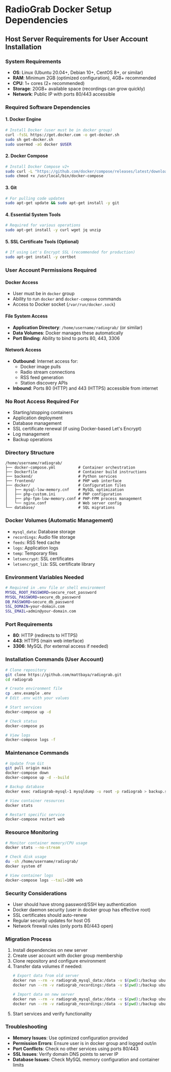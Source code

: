 # RadioGrab Docker Setup Dependencies

## Host Server Requirements for User Account Installation

### **System Requirements**
- **OS**: Linux (Ubuntu 20.04+, Debian 10+, CentOS 8+, or similar)
- **RAM**: Minimum 2GB (optimized configuration), 4GB+ recommended
- **CPU**: 1+ cores (2+ recommended)  
- **Storage**: 20GB+ available space (recordings can grow quickly)
- **Network**: Public IP with ports 80/443 accessible

### **Required Software Dependencies**

#### **1. Docker Engine**
```bash
# Install Docker (user must be in docker group)
curl -fsSL https://get.docker.com -o get-docker.sh
sudo sh get-docker.sh
sudo usermod -aG docker $USER
```

#### **2. Docker Compose**
```bash
# Install Docker Compose v2+
sudo curl -L "https://github.com/docker/compose/releases/latest/download/docker-compose-$(uname -s)-$(uname -m)" -o /usr/local/bin/docker-compose
sudo chmod +x /usr/local/bin/docker-compose
```

#### **3. Git**
```bash
# For pulling code updates
sudo apt-get update && sudo apt-get install -y git
```

#### **4. Essential System Tools**
```bash
# Required for various operations
sudo apt-get install -y curl wget jq unzip
```

#### **5. SSL Certificate Tools (Optional)**
```bash
# If using Let's Encrypt SSL (recommended for production)
sudo apt-get install -y certbot
```

### **User Account Permissions Required**

#### **Docker Access**
- User must be in `docker` group
- Ability to run `docker` and `docker-compose` commands
- Access to Docker socket (`/var/run/docker.sock`)

#### **File System Access**
- **Application Directory**: `/home/username/radiograb/` (or similar)
- **Data Volumes**: Docker manages these automatically
- **Port Binding**: Ability to bind to ports 80, 443, 3306

#### **Network Access**
- **Outbound**: Internet access for:
  - Docker image pulls
  - Radio stream connections
  - RSS feed generation
  - Station discovery APIs
- **Inbound**: Ports 80 (HTTP) and 443 (HTTPS) accessible from internet

### **No Root Access Required For**
- Starting/stopping containers
- Application deployment
- Database management
- SSL certificate renewal (if using Docker-based Let's Encrypt)
- Log management
- Backup operations

### **Directory Structure**
```
/home/username/radiograb/
├── docker-compose.yml          # Container orchestration
├── Dockerfile                  # Container build instructions
├── backend/                    # Python services
├── frontend/                   # PHP web interface
├── docker/                     # Configuration files
│   ├── mysql-low-memory.cnf    # MySQL optimization
│   ├── php-custom.ini          # PHP configuration
│   ├── php-fpm-low-memory.conf # PHP-FPM process management
│   └── nginx.conf              # Web server config
└── database/                   # SQL migrations
```

### **Docker Volumes (Automatic Management)**
- `mysql_data`: Database storage
- `recordings`: Audio file storage  
- `feeds`: RSS feed cache
- `logs`: Application logs
- `temp`: Temporary files
- `letsencrypt`: SSL certificates
- `letsencrypt_lib`: SSL certificate library

### **Environment Variables Needed**
```bash
# Required in .env file or shell environment
MYSQL_ROOT_PASSWORD=secure_root_password
MYSQL_PASSWORD=secure_db_password  
DB_PASSWORD=secure_db_password
SSL_DOMAIN=your-domain.com
SSL_EMAIL=admin@your-domain.com
```

### **Port Requirements**
- **80**: HTTP (redirects to HTTPS)
- **443**: HTTPS (main web interface)
- **3306**: MySQL (for external access if needed)

### **Installation Commands (User Account)**
```bash
# Clone repository
git clone https://github.com/mattbaya/radiograb.git
cd radiograb

# Create environment file
cp .env.example .env
# Edit .env with your values

# Start services
docker-compose up -d

# Check status
docker-compose ps

# View logs
docker-compose logs -f
```

### **Maintenance Commands**
```bash
# Update from Git
git pull origin main
docker-compose down
docker-compose up -d --build

# Backup database
docker exec radiograb-mysql-1 mysqldump -u root -p radiograb > backup.sql

# View container resources
docker stats

# Restart specific service
docker-compose restart web
```

### **Resource Monitoring**
```bash
# Monitor container memory/CPU usage
docker stats --no-stream

# Check disk usage
du -sh /home/username/radiograb/
docker system df

# View container logs
docker-compose logs --tail=100 web
```

### **Security Considerations**
- User should have strong password/SSH key authentication
- Docker daemon security (user in docker group has effective root)
- SSL certificates should auto-renew
- Regular security updates for host OS
- Network firewall rules (only ports 80/443 open)

### **Migration Process**
1. Install dependencies on new server
2. Create user account with docker group membership
3. Clone repository and configure environment
4. Transfer data volumes if needed:
   ```bash
   # Export data from old server
   docker run --rm -v radiograb_mysql_data:/data -v $(pwd):/backup ubuntu tar czf /backup/mysql_data.tar.gz -C /data .
   docker run --rm -v radiograb_recordings:/data -v $(pwd):/backup ubuntu tar czf /backup/recordings.tar.gz -C /data .
   
   # Import data on new server
   docker run --rm -v radiograb_mysql_data:/data -v $(pwd):/backup ubuntu tar xzf /backup/mysql_data.tar.gz -C /data
   docker run --rm -v radiograb_recordings:/data -v $(pwd):/backup ubuntu tar xzf /backup/recordings.tar.gz -C /data
   ```
5. Start services and verify functionality

### **Troubleshooting**
- **Memory Issues**: Use optimized configuration provided
- **Permission Errors**: Ensure user is in docker group and logged out/in
- **Port Conflicts**: Check no other services using ports 80/443
- **SSL Issues**: Verify domain DNS points to server IP
- **Database Issues**: Check MySQL memory configuration and container limits